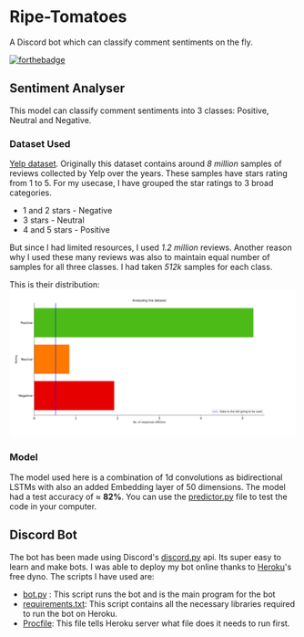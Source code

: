 # Ripe-Tomatoes
A Discord bot which can classify comment sentiments on the fly.

[![forthebadge](https://forthebadge.com/images/badges/made-with-python.svg)](https://forthebadge.com)

## Sentiment Analyser
This model can classify comment sentiments into 3 classes: Positive, Neutral and Negative. 
### Dataset Used
[Yelp dataset](https://www.yelp.com/dataset).
Originally this dataset contains around *8 million* samples of reviews collected by Yelp over the years. These samples have stars rating from 1 to 5. For my usecase, I have grouped the star ratings to 3 broad categories.

* 1 and 2 stars - Negative
* 3 stars - Neutral
* 4 and 5 stars - Positive

But since I had limited resources, I used _1.2 million_ reviews. Another reason why I used these many reviews was also to maintain equal number of samples for all three classes. I had taken _512k_ samples for each class.

This is their distribution:
![Image](dataset-analysis.png)

### Model
The model used here is a combination of 1d convolutions as bidirectional LSTMs with also an added Embedding layer of 50 dimensions. The model had a test accuracy of ≈ **82%**. You can use the [predictor.py](predictor.py) file to test the code in your computer.

## Discord Bot
 The bot has been made using Discord's [discord.py](https://discordpy.readthedocs.io/en/latest/) api. Its super easy to learn and make bots. I was able to deploy my bot online thanks to [Heroku](https://www.heroku.com)'s free dyno. The scripts I have used are:
 * [bot.py](bot.py) : This script runs the bot and is the main program for the bot
 * [requirements.txt](requirements.txt): This script contains all the necessary libraries required to run the bot on Heroku.
 * [Procfile](Procfile): This file tells Heroku server what file does it needs to run first.